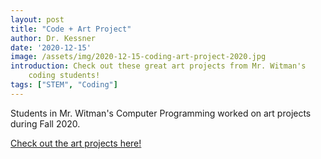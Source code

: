 ```yaml
---
layout: post
title: "Code + Art Project"
author: Dr. Kessner
date: '2020-12-15'
image: /assets/img/2020-12-15-coding-art-project-2020.jpg
introduction: Check out these great art projects from Mr. Witman's
    coding students!
tags: ["STEM", "Coding"]
---
```


Students in Mr. Witman's Computer Programming worked on art projects during
Fall 2020.

[Check out the art projects here!](https://photos.app.goo.gl/r2EDo5tqNiJJPCcB8)



